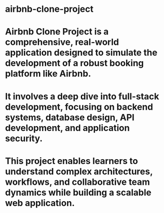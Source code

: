 # airbnb-clone-project
# Airbnb Clone Project is a comprehensive, real-world application designed to simulate the development of a robust booking platform like Airbnb. 
# It involves a deep dive into full-stack development, focusing on backend systems, database design, API development, and application security. 
# This project enables learners to understand complex architectures, workflows, and collaborative team dynamics while building a scalable web application.
